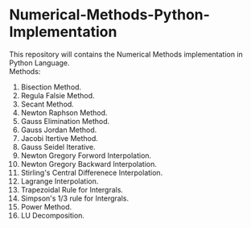 # Numerical-Methods-Python-Implementation

This repository will contains the Numerical Methods implementation in Python Language.<br>
Methods:
1) Bisection Method.
2) Regula Falsie Method.
3) Secant Method.
4) Newton Raphson Method.
5) Gauss Elimination Method.
6) Gauss Jordan Method.
7) Jacobi Itertive Method.
8) Gauss Seidel Iterative.
9) Newton Gregory Forword Interpolation.
10) Newton Gregory Backward Interpolation.
11) Stirling's Central Differenece Interpolation.
12) Lagrange Interpolation.
13) Trapezoidal Rule for Intergrals.
14) Simpson's 1/3 rule for Intergrals.
15) Power Method.
16) LU Decomposition.

